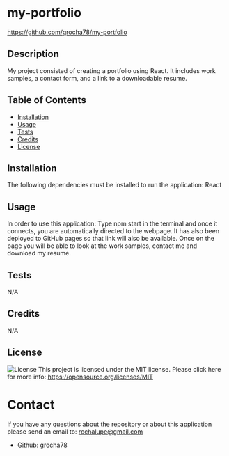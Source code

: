 # my-portfolio
https://github.com/grocha78/my-portfolio
## Description 
My project consisted of creating a portfolio using React. It includes work samples, a contact form, and a link to a downloadable resume. 
## Table of Contents
- [Installation](#installation)
- [Usage](#usage)
- [Tests](#tests)
- [Credits](#credits)
- [License](#license)
## Installation
The following dependencies must be installed to run the application:
React
## Usage
In order to use this application: Type npm start in the terminal and once it connects, you are automatically directed to the webpage. It has also been deployed to GitHub pages so that link will also be available. Once on the page you will be able to look at the work samples, contact me and download my resume.
## Tests
N/A
## Credits
N/A
## License
![License](https://img.shields.io/badge/license-MIT-green.svg)
This project is licensed under the MIT license. Please click here for more info: https://opensource.org/licenses/MIT
# Contact
If you have any questions about the repository or about this application please send an email to: rochalupe@gmail.com
- Github: grocha78
